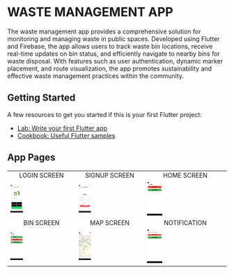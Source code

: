 # WASTE MANAGEMENT APP

The waste management app provides a comprehensive solution for monitoring and managing waste in public spaces. Developed using Flutter and Firebase, the app allows users to track waste bin locations, receive real-time updates on bin status, and efficiently navigate to nearby bins for waste disposal. With features such as user authentication, dynamic marker placement, and route visualization, the app promotes sustainability and effective waste management practices within the community.

## Getting Started

A few resources to get you started if this is your first Flutter project:

- [Lab: Write your first Flutter app](https://docs.flutter.dev/get-started/codelab)
- [Cookbook: Useful Flutter samples](https://docs.flutter.dev/cookbook)

## App Pages

<table>
  <tr>
    <td style="text-align: center;">LOGIN SCREEN</td>
    <td style="text-align: center;">SIGNUP SCREEN</td>
    <td style="text-align: center;">HOME SCREEN</td>
  </tr>
  <tr>
    <td><img src="assets/documentation/login.png" width="20%"></td>
    <td><img src="assets/documentation/SIGNUP SCREEN.png" width="20%"></td>
    <td><img src="assets/documentation/HOMESCREEN.png" width="20%"></td>
  </tr>
  <tr>
    <td style="text-align: center;">BIN SCREEN</td>
    <td style="text-align: center;">MAP SCREEN</td>
    <td style="text-align: center;">NOTIFICATION</td>
  </tr>
  <tr>
    <td><img src="assets/documentation/BIN SCREEN.png" width="20%"></td>
    <td><img src="assets/documentation/MAP SCREEN.png" width="20%"></td>
    <td><img src="assets/documentation/NOTIFICATION.png" width="20%"></td>
  </tr>
</table>



